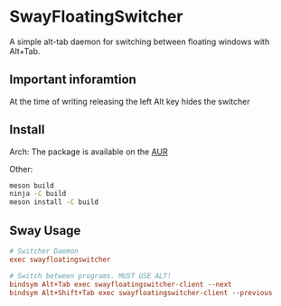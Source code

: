 # SwayFloatingSwitcher

A simple alt-tab daemon for switching between floating windows with Alt+Tab.

## Important inforamtion

At the time of writing releasing the left Alt key hides the switcher

## Install

Arch:
The package is available on the [AUR](https://aur.archlinux.org/packages/swayfloatingswitcher-git/)

Other:

```zsh
meson build
ninja -C build
meson install -C build
```

## Sway Usage

```ini
# Switcher Daemon
exec swayfloatingswitcher

# Switch between programs. MUST USE ALT!
bindsym Alt+Tab exec swayfloatingswitcher-client --next
bindsym Alt+Shift+Tab exec swayfloatingswitcher-client --previous
```

